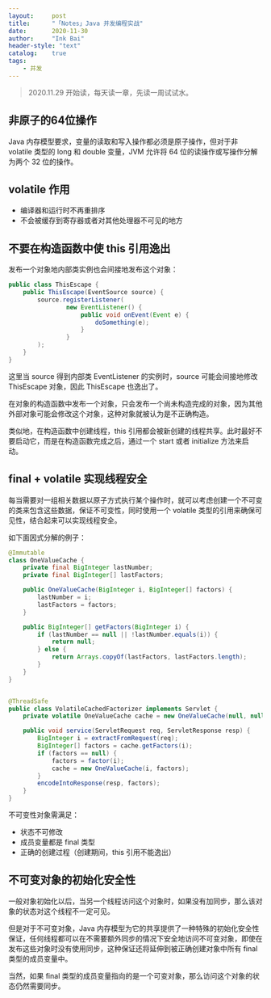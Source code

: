 ```yaml
---
layout:     post
title:      "「Notes」Java 并发编程实战"
date:       2020-11-30
author:     "Ink Bai"
header-style: "text"
catalog:    true
tags:
    - 并发
---
```


> 2020.11.29 开始读，每天读一章，先读一周试试水。

## 非原子的64位操作
Java 内存模型要求，变量的读取和写入操作都必须是原子操作，但对于非 volatile 类型的 long 和 double 变量，JVM 允许将 64 位的读操作或写操作分解为两个 32 位的操作。

## volatile 作用
- 编译器和运行时不再重排序
- 不会被缓存到寄存器或者对其他处理器不可见的地方

## 不要在构造函数中使 this 引用逸出
发布一个对象地内部类实例也会间接地发布这个对象：

```Java
public class ThisEscape {
    public ThisEscape(EventSource source) {
        source.registerListener(
                new EventListener() {
                    public void onEvent(Event e) {
                        doSomething(e);
                    }
                }
        );
    }
}
```

这里当 source 得到内部类 EventListener 的实例时，source 可能会间接地修改 ThisEscape 对象，因此 ThisEscape 也逸出了。

在对象的构造函数中发布一个对象，只会发布一个尚未构造完成的对象，因为其他外部对象可能会修改这个对象，这种对象就被认为是不正确构造。

类似地，在构造函数中创建线程，this 引用都会被新创建的线程共享。此时最好不要启动它，而是在构造函数完成之后，通过一个 start 或者 initialize 方法来启动。

## final + volatile 实现线程安全
每当需要对一组相关数据以原子方式执行某个操作时，就可以考虑创建一个不可变的类来包含这些数据，保证不可变性，同时使用一个 volatile 类型的引用来确保可见性，结合起来可以实现线程安全。

如下面因式分解的例子：

```java
@Immutable
class OneValueCache {
    private final BigInteger lastNumber;
    private final BigInteger[] lastFactors;

    public OneValueCache(BigInteger i, BigInteger[] factors) {
        lastNumber = i;
        lastFactors = factors;
    }

    public BigInteger[] getFactors(BigInteger i) {
        if (lastNumber == null || !lastNumber.equals(i)) {
            return null;
        } else {
            return Arrays.copyOf(lastFactors, lastFactors.length);
        }
    }
}


@ThreadSafe
public class VolatileCachedFactorizer implements Servlet {
    private volatile OneValueCache cache = new OneValueCache(null, null);

    public void service(ServletRequest req, ServletResponse resp) {
        BigInteger i = extractFromRequest(req);
        BigInteger[] factors = cache.getFactors(i);
        if (factors == null) {
            factors = factor(i);
            cache = new OneValueCache(i, factors);
        }
        encodeIntoResponse(resp, factors);
    }
}
```

不可变性对象需满足：

- 状态不可修改
- 成员变量都是 final 类型
- 正确的创建过程（创建期间，this 引用不能逸出）

## 不可变对象的初始化安全性
一般对象初始化以后，当另一个线程访问这个对象时，如果没有加同步，那么该对象的状态对这个线程不一定可见。

但是对于不可变对象，Java 内存模型为它的共享提供了一种特殊的初始化安全性保证，任何线程都可以在不需要额外同步的情况下安全地访问不可变对象，即使在发布这些对象时没有使用同步，这种保证还将延伸到被正确创建对象中所有 final 类型的成员变量中。

当然，如果 final 类型的成员变量指向的是一个可变对象，那么访问这个对象的状态仍然需要同步。

